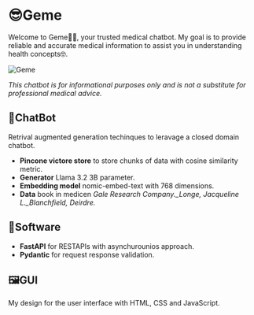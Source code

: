 # 😎Geme

Welcome to Geme👋🏽, your trusted medical chatbot.
My goal is to provide reliable and accurate medical information to assist you in understanding health concepts🤓.

![Geme](Geme.gif)

*This chatbot is for informational purposes only and is not a substitute for professional medical advice.*

## 🤖ChatBot

Retrival augmented generation techinques to leravage a closed domain chatbot.

- **Pincone victore store** to store chunks of data with cosine similarity metric.
- **Generator** Llama 3.2 3B parameter.
- **Embedding model** nomic-embed-text with 768 dimensions.
- **Data** book in medicen *Gale Research Company._Longe, Jacqueline L._Blanchfield, Deirdre.*

## 🚀Software

- **FastAPI** for RESTAPIs with asynchurounios approach.
- **Pydantic** for request response validation.

## 🖼️GUI

My design for the user interface with HTML, CSS and JavaScript.
